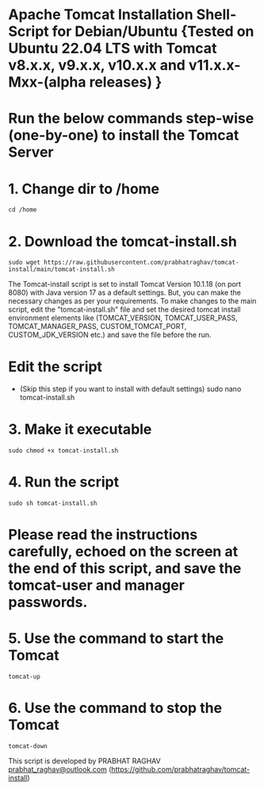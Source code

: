 # Apache Tomcat Installation Shell-Script for Debian/Ubuntu {Tested on Ubuntu 22.04 LTS with Tomcat v8.x.x, v9.x.x, v10.x.x and v11.x.x-Mxx-(alpha releases) }

# Run the below commands step-wise (one-by-one) to install the Tomcat Server

  # 1. Change dir to /home
    cd /home
  
  # 2. Download the tomcat-install.sh
    sudo wget https://raw.githubusercontent.com/prabhatraghav/tomcat-install/main/tomcat-install.sh

  The Tomcat-install script is set to install Tomcat Version 10.1.18 (on port 8080) with Java version 17 as a default settings. But, you can make the necessary changes as per your requirements. To make changes to the main script, edit the "tomcat-install.sh" file and set the desired tomcat install environment elements like (TOMCAT_VERSION, TOMCAT_USER_PASS, TOMCAT_MANAGER_PASS, CUSTOM_TOMCAT_PORT, CUSTOM_JDK_VERSION etc.) and save the file before the run.
  
  # Edit the script
  * (Skip this step if you want to install with default settings)
    sudo nano tomcat-install.sh

  # 3. Make it executable
    sudo chmod +x tomcat-install.sh

  # 4. Run the script
    sudo sh tomcat-install.sh

# Please read the instructions carefully, echoed on the screen at the end of this script, and save the tomcat-user and manager passwords.

# 5. Use the command to start the Tomcat
    tomcat-up

# 6. Use the command to stop the Tomcat
    tomcat-down

  
This script is developed by PRABHAT RAGHAV prabhat_raghav@outlook.com
(https://github.com/prabhatraghav/tomcat-install)
